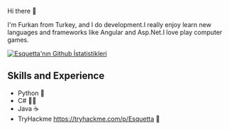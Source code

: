 Hi there  👋


I'm Furkan from Turkey, and I do  development.I really enjoy learn new languages and  frameworks like Angular and
Asp.Net.I love play computer games.

[![Esquetta'nın Github İstatistikleri](https://github-readme-stats.vercel.app/api?username=Esquetta)](https://github.com/anuraghazra/github-readme-stats)

## Skills and Experience

* Python 🐍
* C# 👨‍💻
* Java ☕
* TryHackme https://tryhackme.com/p/Esquetta 👾

